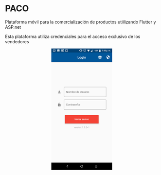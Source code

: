 # PACO
Plataforma móvil para la comercialización de productos utiilizando Flutter y ASP.net

Esta plataforma utiliza credenciales para el acceso exclusivo de los vendedores


<div align="center">
    <img src="/Capturas/img1.png" width="200px"</img> 
</div>






